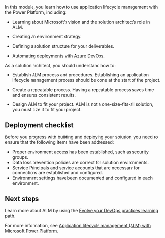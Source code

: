 In this module, you learn how to use application lifecycle management with the Power Platform, including:

- Learning about Microsoft's vision and the solution architect’s role in ALM.

- Creating an environment strategy.

- Defining a solution structure for your deliverables.

- Automating deployments with Azure DevOps.

As a solution architect, you should understand how to:

- Establish ALM process and procedures. Establishing an application lifecycle management process should be done at the start of the project.

- Create a repeatable process. Having a repeatable process saves time and ensures consistent results.

- Design ALM to fit your project. ALM is not a one-size-fits-all solution, you must size it to fit your project.

## Deployment checklist

Before you progress with building and deploying your solution, you need to ensure that the following items have been addressed:

- Proper environment access has been established, such as security groups.
- Data loss prevention policies are correct for solution environments.
- Service Principals and service accounts that are necessary for connections are established and configured.
- Environment settings have been documented and configured in each environment.

## Next steps

Learn more about ALM by using the [Evolve your DevOps practices learning path](https://docs.microsoft.com/learn/paths/evolve-your-devops-practices/).

For more information, see [Application lifecycle management (ALM) with Microsoft Power Platform](https://docs.microsoft.com/power-platform/alm/).
